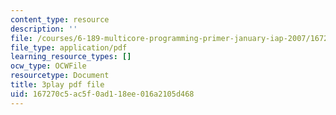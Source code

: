 ```yaml
---
content_type: resource
description: ''
file: /courses/6-189-multicore-programming-primer-january-iap-2007/167270c5ac5f0ad118ee016a2105d468_qhH6ysHlaiM.pdf
file_type: application/pdf
learning_resource_types: []
ocw_type: OCWFile
resourcetype: Document
title: 3play pdf file
uid: 167270c5-ac5f-0ad1-18ee-016a2105d468
---
```

